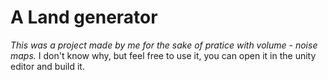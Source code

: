 # A Land generator

*This was a project made by me for the sake of pratice with volume - noise maps.*
I don't know why, but feel free to use it, you can open it in the unity editor and build it.

